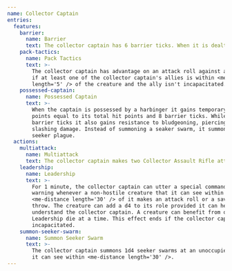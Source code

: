 ```yaml
---
name: Collector Captain
entries:
  features:
    barrier:
      name: Barrier
      text: The collector captain has 6 barrier ticks. When it is dealt damage, remove one barrier tick and reduce the damage by 1d8.
    pack-tactics:
      name: Pack Tactics
      text: >-
        The collector captain has advantage on an attack roll against a creature
        if at least one of the collector captain's allies is within <me-distance
        length='5' /> of the creature and the ally isn't incapacitated.
    possessed-captain:
      name: Possessed Captain
      text: >-
        When the captain is possessed by a harbinger it gains temporary hit
        points equal to its total hit points and 8 barrier ticks. While it has
        barrier ticks it also gains resistance to bludgeoning, piercing, and
        slashing damage. Instead of summoning a seaker swarm, it summons a
        seeker plague.
  actions:
    multiattack:
      name: Multiattack
      text: The collector captain makes two Collector Assault Rifle attacks.
    leadership:
      name: Leadership
      text: >-
        For 1 minute, the collector captain can utter a special command or
        warning whenever a non-hostile creature that it can see within
        <me-distance length='30' /> of it makes an attack roll or a saving
        throw. The creature can add a d4 to its role provided it can hear and
        understand the collector captain. A creature can benefit from only one
        Leadership die at a time. This effect ends if the collector captain is
        incapacitated.
    summon-seeker-swarm:
      name: Summon Seeker Swarm
      text: >-
        The collector captain summons 1d4 seeker swarms at an unoccupied space
        it can see within <me-distance length='30' />.
---
```

